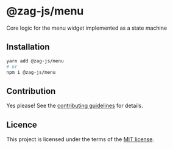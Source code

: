 # @zag-js/menu

Core logic for the menu widget implemented as a state machine

## Installation

```sh
yarn add @zag-js/menu
# or
npm i @zag-js/menu
```

## Contribution

Yes please! See the [contributing guidelines](https://github.com/chakra-ui/zag/blob/main/CONTRIBUTING.md) for details.

## Licence

This project is licensed under the terms of the [MIT license](https://github.com/chakra-ui/zag/blob/main/LICENSE).
